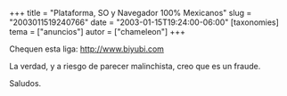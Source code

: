 +++
title = "Plataforma, SO y Navegador 100% Mexicanos"
slug = "2003011519240766"
date = "2003-01-15T19:24:00-06:00"
[taxonomies]
tema = ["anuncios"]
autor = ["chameleon"]
+++

Chequen esta liga: <http://www.biyubi.com>

La verdad, y a riesgo de parecer malinchista, creo que es un fraude.

Saludos.
